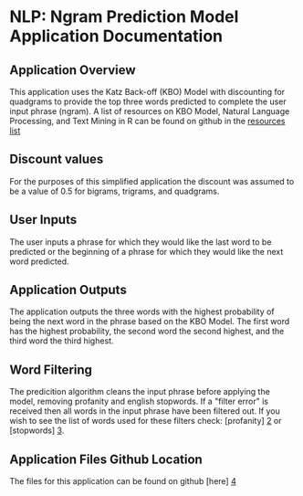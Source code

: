 # NLP: Ngram Prediction Model Application Documentation

## Application Overview
This application uses the Katz Back-off (KBO) Model with discounting for quadgrams 
to provide the top three words predicted to complete the user input phrase (ngram).
A list of resources on KBO Model, Natural Language Processing, and Text Mining
in R can be found on github in the [resources list][1]

## Discount values
For the purposes of this simplified application the discount was assumed to be
a value of 0.5 for bigrams, trigrams, and quadgrams.

## User Inputs
The user inputs a phrase for which they would like the last word to be predicted
or the beginning of a phrase for which they would like the next word predicted.

## Application Outputs
The application outputs the three words with the highest probability of being the
next word in the phrase based on the KBO Model.  The first word has the highest
probability, the second word the second highest, and the third word the third
highest.

## Word Filtering
The predicition algorithm cleans the input phrase before applying the model, 
removing profanity and english stopwords. If a "filter error" is received then
all words in the input phrase have been filtered out.  If you wish to see the
list of words used for these filters check: [profanity] [2] or [stopwords] [3].

## Application Files Github Location
The files for this application can be found on github [here] [4]

[1]: https://github.com/pulsar135/projrepo/blob/master/resources.txt "resources list"
[2]: https://github.com/pulsar135/projrepo/blob/master/profanity.txt "profanity"
[3]: https://github.com/pulsar135/projrepo/blob/master/stopwords.txt "stopwords"
[4]: https://github.com/pulsar135/projrepo "here"
